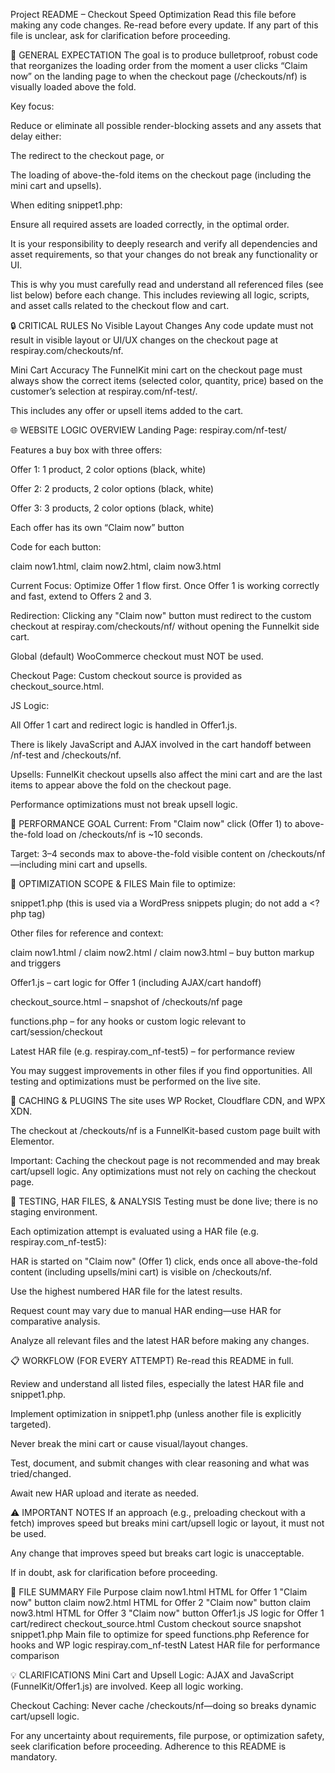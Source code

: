 Project README – Checkout Speed Optimization
Read this file before making any code changes. Re-read before every update.
If any part of this file is unclear, ask for clarification before proceeding.

🎯 GENERAL EXPECTATION
The goal is to produce bulletproof, robust code that reorganizes the loading order from the moment a user clicks “Claim now” on the landing page to when the checkout page (/checkouts/nf) is visually loaded above the fold.

Key focus:

Reduce or eliminate all possible render-blocking assets and any assets that delay either:

The redirect to the checkout page, or

The loading of above-the-fold items on the checkout page (including the mini cart and upsells).

When editing snippet1.php:

Ensure all required assets are loaded correctly, in the optimal order.

It is your responsibility to deeply research and verify all dependencies and asset requirements, so that your changes do not break any functionality or UI.

This is why you must carefully read and understand all referenced files (see list below) before each change. This includes reviewing all logic, scripts, and asset calls related to the checkout flow and cart.

🔒 CRITICAL RULES
No Visible Layout Changes
Any code update must not result in visible layout or UI/UX changes on the checkout page at
respiray.com/checkouts/nf.

Mini Cart Accuracy
The FunnelKit mini cart on the checkout page must always show the correct items (selected color, quantity, price) based on the customer’s selection at
respiray.com/nf-test/.

This includes any offer or upsell items added to the cart.

🌐 WEBSITE LOGIC OVERVIEW
Landing Page: respiray.com/nf-test/

Features a buy box with three offers:

Offer 1: 1 product, 2 color options (black, white)

Offer 2: 2 products, 2 color options (black, white)

Offer 3: 3 products, 2 color options (black, white)

Each offer has its own “Claim now” button

Code for each button:

claim now1.html, claim now2.html, claim now3.html

Current Focus:
Optimize Offer 1 flow first. Once Offer 1 is working correctly and fast, extend to Offers 2 and 3.

Redirection:
Clicking any "Claim now" button must redirect to the custom checkout at respiray.com/checkouts/nf/ without opening the Funnelkit side cart.

Global (default) WooCommerce checkout must NOT be used.

Checkout Page:
Custom checkout source is provided as checkout_source.html.

JS Logic:

All Offer 1 cart and redirect logic is handled in Offer1.js.

There is likely JavaScript and AJAX involved in the cart handoff between /nf-test and /checkouts/nf.

Upsells:
FunnelKit checkout upsells also affect the mini cart and are the last items to appear above the fold on the checkout page.

Performance optimizations must not break upsell logic.

🚀 PERFORMANCE GOAL
Current: From "Claim now" click (Offer 1) to above-the-fold load on /checkouts/nf is ~10 seconds.

Target: 3–4 seconds max to above-the-fold visible content on /checkouts/nf—including mini cart and upsells.

🔧 OPTIMIZATION SCOPE & FILES
Main file to optimize:

snippet1.php (this is used via a WordPress snippets plugin; do not add a <?php tag)

Other files for reference and context:

claim now1.html / claim now2.html / claim now3.html – buy button markup and triggers

Offer1.js – cart logic for Offer 1 (including AJAX/cart handoff)

checkout_source.html – snapshot of /checkouts/nf page

functions.php – for any hooks or custom logic relevant to cart/session/checkout

Latest HAR file (e.g. respiray.com_nf-test5) – for performance review

You may suggest improvements in other files if you find opportunities.
All testing and optimizations must be performed on the live site.

🛑 CACHING & PLUGINS
The site uses WP Rocket, Cloudflare CDN, and WPX XDN.

The checkout at /checkouts/nf is a FunnelKit-based custom page built with Elementor.

Important:
Caching the checkout page is not recommended and may break cart/upsell logic.
Any optimizations must not rely on caching the checkout page.

🧾 TESTING, HAR FILES, & ANALYSIS
Testing must be done live; there is no staging environment.

Each optimization attempt is evaluated using a HAR file (e.g. respiray.com_nf-test5):

HAR is started on "Claim now" (Offer 1) click, ends once all above-the-fold content (including upsells/mini cart) is visible on /checkouts/nf.

Use the highest numbered HAR file for the latest results.

Request count may vary due to manual HAR ending—use HAR for comparative analysis.

Analyze all relevant files and the latest HAR before making any changes.

📋 WORKFLOW (FOR EVERY ATTEMPT)
Re-read this README in full.

Review and understand all listed files, especially the latest HAR file and snippet1.php.

Implement optimization in snippet1.php (unless another file is explicitly targeted).

Never break the mini cart or cause visual/layout changes.

Test, document, and submit changes with clear reasoning and what was tried/changed.

Await new HAR upload and iterate as needed.

⚠️ IMPORTANT NOTES
If an approach (e.g., preloading checkout with a fetch) improves speed but breaks mini cart/upsell logic or layout, it must not be used.

Any change that improves speed but breaks cart logic is unacceptable.

If in doubt, ask for clarification before proceeding.

📁 FILE SUMMARY
File	Purpose
claim now1.html	HTML for Offer 1 "Claim now" button
claim now2.html	HTML for Offer 2 "Claim now" button
claim now3.html	HTML for Offer 3 "Claim now" button
Offer1.js	JS logic for Offer 1 cart/redirect
checkout_source.html	Custom checkout source snapshot
snippet1.php	Main file to optimize for speed
functions.php	Reference for hooks and WP logic
respiray.com_nf-testN	Latest HAR file for performance comparison

💡 CLARIFICATIONS
Mini Cart and Upsell Logic:
AJAX and JavaScript (FunnelKit/Offer1.js) are involved. Keep all logic working.

Checkout Caching:
Never cache /checkouts/nf—doing so breaks dynamic cart/upsell logic.

For any uncertainty about requirements, file purpose, or optimization safety, seek clarification before proceeding.
Adherence to this README is mandatory.
